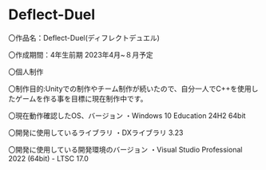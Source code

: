 # Deflect-Duel
〇作品名：Deflect-Duel(ディフレクトデュエル)

〇作成期間：4年生前期 2023年4月~８月予定

〇個人制作

〇制作目的:Unityでの制作やチーム制作が続いたので、自分一人でC++を使用したゲームを作る事を目標に現在制作中です。

〇現在動作確認したOS、バージョン
  ・Windows 10 Education 24H2 64bit

〇開発に使用しているライブラリ
  ・DXライブラリ 3.23
  
〇開発に使用している開発環境のバージョン
  ・Visual Studio Professional 2022 (64bit) - LTSC 17.0
